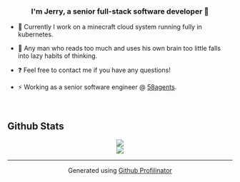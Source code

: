 ### <div align="center">I'm Jerry, a senior full-stack software developer 🚀</div>  
  

- 🔭 Currently I work on a minecraft cloud system running fully in kubernetes.
  

- 🌱 Any man who reads too much and uses his own brain too little falls into lazy habits of thinking.  
  

- ❓ Feel free to contact me if you have any questions!  
  

- ⚡ Working as a senior software engineer @ <a href="https://58agents.com/">58agents</a>.
  

<br/>  

## Github Stats  
<div align="center">
<img src="https://github-readme-stats.vercel.app/api/top-langs/?username=Jevzo&hide_border=true&layout=donut-vertical&theme=github_dark" align="center" />
</div>  

<div align="center">
<img src="https://komarev.com/ghpvc/?username=Jevzo&&style=flat-square" align="center" />
</div>  
  
----
<div align="center">Generated using <a href="https://profilinator.rishav.dev/" target="_blank">Github Profilinator</a></div>
